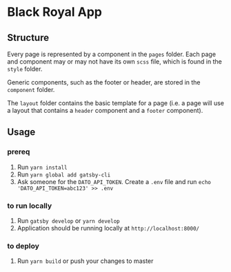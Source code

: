 # Black Royal App

## Structure
Every page is represented by a component in the `pages` folder. Each page and component may or may not have its own `scss` file, which is found in the `style` folder.

Generic components, such as the footer or header, are stored in the `component` folder.

The `layout` folder contains the basic template for a page (i.e. a page will use a layout that contains a `header` component and a `footer` component).

## Usage

### prereq
1. Run `yarn install`
1. Run `yarn global add gatsby-cli`
1. Ask someone for the `DATO_API_TOKEN`. Create a `.env` file and run `echo 'DATO_API_TOKEN=abc123' >> .env` 

### to run locally
1. Run `gatsby develop` or `yarn develop`
1. Application should be running locally at `http://localhost:8000/`

### to deploy
1. Run `yarn build` or push your changes to master